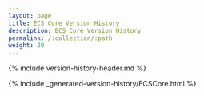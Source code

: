 ```yaml
---
layout: page
title: ECS Core Version History
description: ECS Core Version History
permalink: /:collection/:path
weight: 20
---
```


{% include version-history-header.md %}

{% include _generated-version-history/ECSCore.html %}
